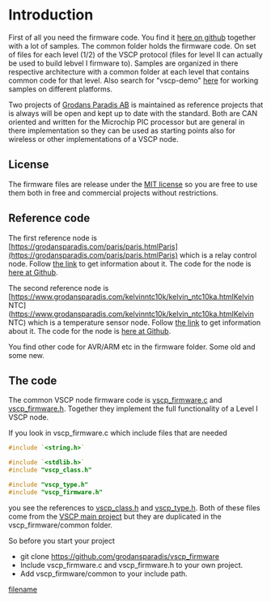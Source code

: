 # Introduction

First of all you need the firmware code. You find it [here on github](https://github.com/grodansparadis/vscp_firmware) together with a lot of samples. The common folder holds the firmware code. On set of files for each level (1/2) of the VSCP protocol (files for level II can actually be used to build lebvel I firmware to). Samples are organized in there respective architecture with a common folder at each level that contains common code for that level. Also search for "vscp-demo" [here](https://github.com/grodansparadis?tab=repositories) for working samples on different platforms.

Two projects of [Grodans Paradis AB](https://grodansparadis.com) is maintained as reference projects that is always will be open and kept up to date with the standard. Both are CAN oriented and written for the Microchip PIC processor but are general in there implementation so they can be used as starting points also for wireless or other implementations of a VSCP node.

## License

The firmware files are release under the [MIT license](https://opensource.org/licenses/MIT) so you are free to use them both in free and commercial projects without restrictions.

## Reference code

The first reference node is [https://grodansparadis.com/paris/paris.htmlParis](https://grodansparadis.com/paris/paris.htmlParis) which is a relay control node. Follow [the link](https://grodansparadis.com/paris/paris.html) to get information about it. The code for the node is [here at Github](https://github.com/grodansparadis/can4vscp_paris).

The second reference node is [https://www.grodansparadis.com/kelvinntc10k/kelvin_ntc10ka.htmlKelvin NTC](https://www.grodansparadis.com/kelvinntc10k/kelvin_ntc10ka.htmlKelvin NTC) which is a temperature sensor node. Follow [the link](https://www.grodansparadis.com/kelvinntc10k/kelvin_ntc10ka.html) to get information about it. The code for the node is [here at Github](https://github.com/grodansparadis/can4vscp_kelvin_ntc10k).

You find other code for AVR/ARM etc in the firmware folder. Some old and some new.

## The code

The common VSCP node firmware code is [vscp_firmware.c](https://github.com/grodansparadis/vscp_firmware/blob/master/common/vscp_firmware.c) and [vscp_firmware.h](https://github.com/grodansparadis/vscp_firmware/blob/master/common/vscp_firmware.h). Together they implement the full functionality of a Level I VSCP node. 

If you look in vscp_firmware.c  which include files that are needed 

```c
#include `<string.h>`

#include `<stdlib.h>`
#include "vscp_class.h"

#include "vscp_type.h"
#include "vscp_firmware.h"

```

you see the references to [vscp_class.h](https://github.com/grodansparadis/vscp_software/blob/master/src/vscp/common/vscp_class.h) and [vscp_type.h](https://github.com/grodansparadis/vscp_software/blob/master/src/vscp/common/vscp_type.h). Both of these files come from the [VSCP main project](https://github.com/grodansparadis/vscp_software) but they are duplicated in the vscp_firmware/common folder. 

So before you start your project


*  git clone https://github.com/grodansparadis/vscp_firmware
*  Include vscp_firmware.c and vscp_firmware.h to your own project.
*  Add vscp_firmware/common to your include path.


[filename](./bottom_copyright.md ':include')

